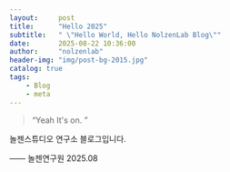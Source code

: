 ```yaml
---
layout:     post
title:      "Hello 2025"
subtitle:   " \"Hello World, Hello NolzenLab Blog\""
date:       2025-08-22 10:36:00
author:     "nolzenlab"
header-img: "img/post-bg-2015.jpg"
catalog: true
tags:
    - Blog
    - meta
---
```


> “Yeah It's on. ”


놀젠스튜디오 연구소 블로그입니다.

—— 놀젠연구원 2025.08
